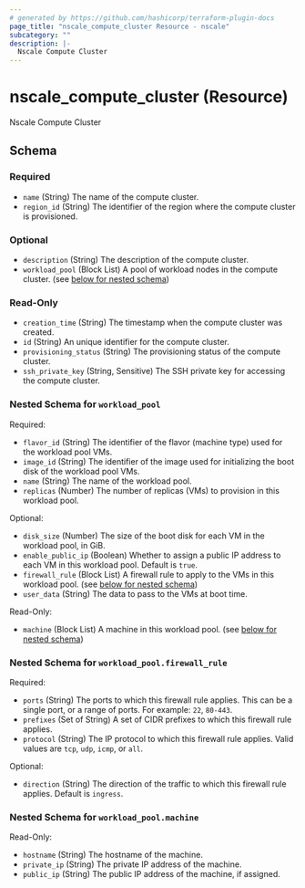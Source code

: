 ```yaml
---
# generated by https://github.com/hashicorp/terraform-plugin-docs
page_title: "nscale_compute_cluster Resource - nscale"
subcategory: ""
description: |-
  Nscale Compute Cluster
---
```


# nscale_compute_cluster (Resource)

Nscale Compute Cluster



<!-- schema generated by tfplugindocs -->
## Schema

### Required

- `name` (String) The name of the compute cluster.
- `region_id` (String) The identifier of the region where the compute cluster is provisioned.

### Optional

- `description` (String) The description of the compute cluster.
- `workload_pool` (Block List) A pool of workload nodes in the compute cluster. (see [below for nested schema](#nestedblock--workload_pool))

### Read-Only

- `creation_time` (String) The timestamp when the compute cluster was created.
- `id` (String) An unique identifier for the compute cluster.
- `provisioning_status` (String) The provisioning status of the compute cluster.
- `ssh_private_key` (String, Sensitive) The SSH private key for accessing the compute cluster.

<a id="nestedblock--workload_pool"></a>
### Nested Schema for `workload_pool`

Required:

- `flavor_id` (String) The identifier of the flavor (machine type) used for the workload pool VMs.
- `image_id` (String) The identifier of the image used for initializing the boot disk of the workload pool VMs.
- `name` (String) The name of the workload pool.
- `replicas` (Number) The number of replicas (VMs) to provision in this workload pool.

Optional:

- `disk_size` (Number) The size of the boot disk for each VM in the workload pool, in GiB.
- `enable_public_ip` (Boolean) Whether to assign a public IP address to each VM in this workload pool. Default is `true`.
- `firewall_rule` (Block List) A firewall rule to apply to the VMs in this workload pool. (see [below for nested schema](#nestedblock--workload_pool--firewall_rule))
- `user_data` (String) The data to pass to the VMs at boot time.

Read-Only:

- `machine` (Block List) A machine in this workload pool. (see [below for nested schema](#nestedblock--workload_pool--machine))

<a id="nestedblock--workload_pool--firewall_rule"></a>
### Nested Schema for `workload_pool.firewall_rule`

Required:

- `ports` (String) The ports to which this firewall rule applies. This can be a single port, or a range of ports. For example: `22`, `80-443`.
- `prefixes` (Set of String) A set of CIDR prefixes to which this firewall rule applies.
- `protocol` (String) The IP protocol to which this firewall rule applies. Valid values are `tcp`, `udp`, `icmp`, or `all`.

Optional:

- `direction` (String) The direction of the traffic to which this firewall rule applies. Default is `ingress`.


<a id="nestedblock--workload_pool--machine"></a>
### Nested Schema for `workload_pool.machine`

Read-Only:

- `hostname` (String) The hostname of the machine.
- `private_ip` (String) The private IP address of the machine.
- `public_ip` (String) The public IP address of the machine, if assigned.
